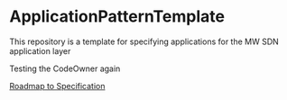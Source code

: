 # ApplicationPatternTemplate
This repository is a template for specifying applications for the MW SDN application layer

Testing the CodeOwner again

[Roadmap to Specification](../../issues/1)

